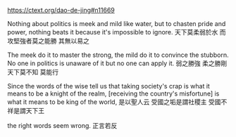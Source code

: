 https://ctext.org/dao-de-jing#n11669

Nothing about politics
is meek and mild like water,
but to chasten pride and power,
nothing beats it
because it's impossible to ignore.
天下莫柔弱於水
而攻堅強者莫之能勝
其無以易之

The meek do it to master the strong,
the mild do it to convince the stubborn.
No one in politics is unaware of it
but no one can apply it.
弱之勝強
柔之勝剛
天下莫不知
莫能行

Since the words of the wise tell us that
taking society's crap
is what it means to be
a knight of the realm,
[receiving the country's misfortune]
is what it means to be
king of the world,
是以聖人云
受國之垢是謂社稷主
受國不祥是謂天下王

the right words seem wrong.
正言若反
